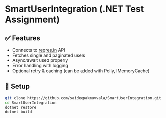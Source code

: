 # SmartUserIntegration (.NET Test Assignment)

## ✅ Features
- Connects to [reqres.in](https://reqres.in/) API
- Fetches single and paginated users
- Async/await used properly
- Error handling with logging
- Optional retry & caching (can be added with Polly, IMemoryCache)

## 🔧 Setup

```bash
git clone https://github.com/saideepakmuvvala/SmartUserIntegration.git
cd SmartUserIntegration
dotnet restore
dotnet build
